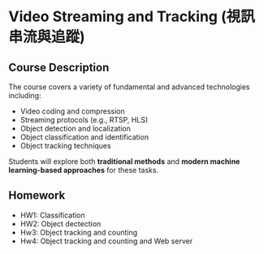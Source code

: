 # Video Streaming and Tracking (視訊串流與追蹤)

## Course Description
The course covers a variety of fundamental and advanced technologies including:

- Video coding and compression  
- Streaming protocols (e.g., RTSP, HLS)  
- Object detection and localization  
- Object classification and identification  
- Object tracking techniques  

Students will explore both **traditional methods** and **modern machine learning-based approaches** for these tasks.

## Homework

- HW1: Classification  
- HW2: Object dectection
- Hw3: Object tracking and counting
- Hw4: Object tracking and counting and Web server

